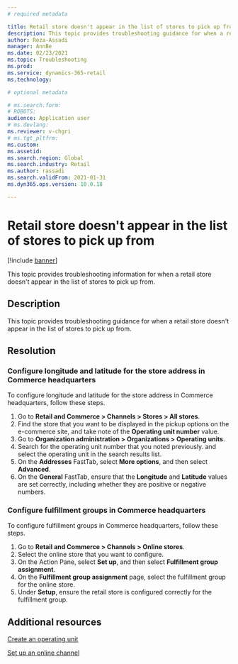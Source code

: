 ```yaml
---
# required metadata

title: Retail store doesn't appear in the list of stores to pick up from
description: This topic provides troubleshooting guidance for when a retail store doesn't appear in the list of stores to pick up from. 
author: Reza-Assadi
manager: AnnBe
ms.date: 02/23/2021
ms.topic: Troubleshooting
ms.prod: 
ms.service: dynamics-365-retail
ms.technology: 

# optional metadata

# ms.search.form: 
# ROBOTS: 
audience: Application user
# ms.devlang: 
ms.reviewer: v-chgri
# ms.tgt_pltfrm: 
ms.custom: 
ms.assetid: 
ms.search.region: Global
ms.search.industry: Retail
ms.author: rassadi
ms.search.validFrom: 2021-01-31
ms.dyn365.ops.version: 10.0.18

---
```


# Retail store doesn't appear in the list of stores to pick up from

[!include [banner](../../includes/banner.md)]

This topic provides troubleshooting information for when a retail store doesn't appear in the list of stores to pick up from. 

## Description

This topic provides troubleshooting guidance for when a retail store doesn't appear in the list of stores to pick up from.

## Resolution

### Configure longitude and latitude for the store address in Commerce headquarters

To configure longitude and latitude for the store address in Commerce headquarters, follow these steps.

1. Go to **Retail and Commerce \> Channels \> Stores \> All stores**.
1. Find the store that you want to be displayed in the pickup options on the e-commerce site, and take note of the **Operating unit number** value.
1. Go to **Organization administration \> Organizations \> Operating units**.
1. Search for the operating unit number that you noted previously. and select the operating unit in the search results list.
1. On the **Addresses** FastTab, select **More options**, and then select **Advanced**.
1. On the **General** FastTab, ensure that the **Longitude** and **Latitude** values are set correctly, including whether they are positive or negative numbers.

### Configure fulfillment groups in Commerce headquarters

To configure fulfillment groups in Commerce headquarters, follow these steps.

1. Go to **Retail and Commerce \> Channels \> Online stores**.
1. Select the online store that you want to configure.
1. On the Action Pane, select **Set up**, and then select **Fulfillment group assignment**.
1. On the **Fulfillment group assignment** page, select the fulfillment group for the online store.
1. Under **Setup**, ensure the retail store is configured correctly for the fulfillment group.

## Additional resources 

[Create an operating unit](https://docs.microsoft.com/dynamics365/fin-ops-core/fin-ops/organization-administration/tasks/create-operating-unit)

[Set up an online channel](../channel-setup-online.md)
